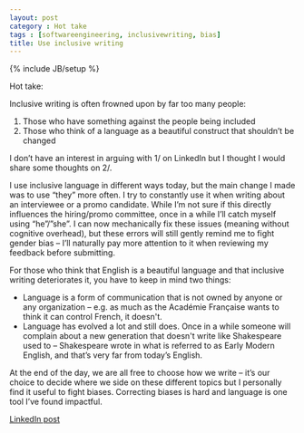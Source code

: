 ```yaml
---
layout: post
category : Hot take
tags : [softwareengineering, inclusivewriting, bias]
title: Use inclusive writing
---
```

{% include JB/setup %}


Hot take: 

Inclusive writing is often frowned upon by far too many people:

1. Those who have something against the people being included
2. Those who think of a language as a beautiful construct that shouldn’t be changed

I don’t have an interest in arguing with 1/ on LinkedIn but I thought I would share some thoughts on 2/.

I use inclusive language in different ways today, but the main change I made was to use “they” more often. I try to constantly use it when writing about an interviewee or a promo candidate. While I’m not sure if this directly influences the hiring/promo committee, once in a while I’ll catch myself using “he”/”she”. I can now mechanically fix these issues (meaning without cognitive overhead), but these errors will still gently remind me to fight gender bias – I’ll naturally pay more attention to it when reviewing my feedback before submitting.

For those who think that English is a beautiful language and that inclusive writing deteriorates it, you have to keep in mind two things:

- Language is a form of communication that is not owned by anyone or any organization – e.g. as much as the Académie Française wants to think it can control French, it doesn't.
- Language has evolved a lot and still does. Once in a while someone will complain about a new generation that doesn't write like Shakespeare used to – Shakespeare wrote in what is referred to as Early Modern English, and that’s very far from today’s English.

At the end of the day, we are all free to choose how we write – it’s our choice to decide where we side on these different topics but I personally find it useful to fight biases. Correcting biases is hard and language is one tool I’ve found impactful.

[LinkedIn post](https://www.linkedin.com/posts/tumichel_softwareengineering-inclusivewriting-bias-activity-7178058056621006848-CjLa?utm_source=share&utm_medium=member_desktop)

